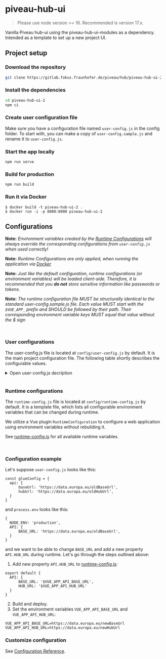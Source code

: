 # piveau-hub-ui

> Please use node version >= 16. Recommended is version 17.x.

Vanilla Piveau hub-ui using the piveau-hub-ui-modules as a dependency.
Intended as a template to set up a new project UI.

## Project setup

### Download the repository

```bash
git clone https://gitlab.fokus.fraunhofer.de/piveau/hub/piveau-hub-ui-2.git
```

### Install the dependencies

```bash
cd piveau-hub-ui-2
npm ci
```

### Create user configuration file
Make sure you have a configuration file named `user-config.js` in the config folder.
To start with, you can make a copy of `user-config.sample.js` and rename it to `user-config.js`.

### Start the app locally
```
npm run serve
```

### Build for production
```
npm run build
```

### Run it via Docker

```
$ docker build -t piveau-hub-ui-2 .
$ docker run -i -p 8080:8080 piveau-hub-ui-2
```

## Configurations

**Note:** _Environment variables created by the [Runtime Configurations](#runtime-configurations) will always override the corresponding configurations from `user-config.js` when used correctly!_

**Note:** _Runtime Configurations are only applied, when running the application via [Docker](#run-it-via-docker)_


**Note:** _Just like the default configuration, runtime configurations (or environment variables) will be loaded client-side. Therefore, it is recommended that you **do not** store sensitive information like passwords or tokens._

**Note:**  _The runtime configuration file MUST be structurally identical to the standard user-config.sample.js file. Each value MUST start with the `$VUE_APP_` prefix and SHOULD be followed by their path.
Their corresponding environment variable keys MUST equal that value without the $ sign_

<br>

### User configurations
The user-config.js file is located at `config/user-config.js` by default. It is the main project configuration file. The following table shortly describes the configurable values.

<details>
<summary>Open user-config.js decription</summary>

| Name              | Description |
| -----------       | ----------- |
| Key  | Value |

</details>

<br>

### Runtime configurations
The `runtime-config.js` file is located at `config/runtime-config.js` by default. It is a template file, which lists all configurable environment variables that can be changed during runtime.

We utilize a Vue plugin `RuntimeConfiguration` to configure a web application using environment variables without rebuilding it.

See [runtime-config.js](config/runtime-config.js) for all available runtime variables.

<br>

### Configuration example
Let's suppose `user-config.js` looks like this:
```
const glueConfig = {
  api: {
      baseUrl: 'https://data.europa.eu/oldBaseUrl',
      hubUrl: 'https://data.europa.eu/oldHubUrl',
  }
}
```

and `process.env` looks like this:
```
{
  NODE_ENV: 'production',
  API: {
      BASE_URL: 'https://data.europa.eu/oldBaseUrl',
  }
}
```

and we want to be able to change `BASE_URL` and add a new property `API.HUB_URL` during runtime. Let's go through the steps outlined above:

1.  Add new property `API.HUB_URL` to [runtime-config.js](config/runtime-config.js):
```
export default {
  API: {
      BASE_URL: '$VUE_APP_API_BASE_URL',
      HUB_URL: '$VUE_APP_API_HUB_URL'
  }
}
```
2.  Build and deploy.
3.  Set the environment variables `VUE_APP_API_BASE_URL` and `VUE_APP_API_HUB_URL`:
```
VUE_APP_API_BASE_URL=https://data.europa.eu/newBaseUrl
VUE_APP_API_HUB_URL=https://data.europa.eu/newHubUrl
```


### Customize configuration
See [Configuration Reference](https://cli.vuejs.org/config/).
